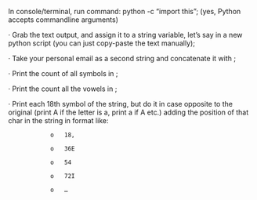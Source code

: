   In console/terminal, run command: python -c “import this”; (yes, Python accepts commandline arguments)

·        Grab the text output, and assign it to a string variable, let’s say <text> in a new python script (you can 
          just copy-paste the text manually);

·        Take your personal email as a second string and concatenate it with <text>;

·        Print the count of all symbols in <text>;

·        Print the count all the vowels in <text>;

·        Print each 18th symbol of the string, but do it in case opposite to the original (print A if 
          the letter is a, print a if A etc.) adding the position of that char in the string in format like:

                o   18,

                o   36E

                o   54

                o   72I

                o   …
